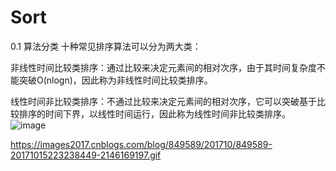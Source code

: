 # Sort
0.1 算法分类
十种常见排序算法可以分为两大类：

非线性时间比较类排序：通过比较来决定元素间的相对次序，由于其时间复杂度不能突破O(nlogn)，因此称为非线性时间比较类排序。

线性时间非比较类排序：不通过比较来决定元素间的相对次序，它可以突破基于比较排序的时间下界，以线性时间运行，因此称为线性时间非比较类排序。 
![image](https://images2017.cnblogs.com/blog/849589/201710/849589-20171015223238449-2146169197.gif)

https://images2017.cnblogs.com/blog/849589/201710/849589-20171015223238449-2146169197.gif
